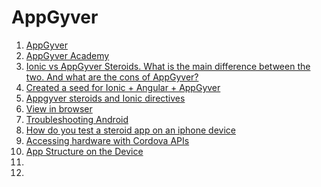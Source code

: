 # AppGyver

1. [AppGyver](http://www.appgyver.com/)
1. [AppGyver Academy](https://academy.appgyver.com)
1. [Ionic vs AppGyver Steroids. What is the main difference between the two. And what are the cons of AppGyver?](http://forum.ionicframework.com/t/ionic-vs-appgyver-steroids-what-is-the-main-difference-between-the-two-and-what-are-the-cons-of-appgyver/3578)
1. [Created a seed for Ionic + Angular + AppGyver](http://forum.ionicframework.com/t/created-a-seed-for-ionic-angular-appgyver/628)
1. [Appgyver steroids and Ionic directives](http://stackoverflow.com/questions/24127050/appgyver-steroids-and-ionic-directives)
1. [View in browser](https://gist.github.com/ericdouglas/4f5345adc272ac88f5bd)
1. [Troubleshooting Android](https://x.appgyver.com/categories/2-tooling/contents/128-troubleshooting-android)
1. [How do you test a steroid app on an iphone device](http://stackoverflow.com/questions/20308845/how-do-you-test-a-steroid-app-on-an-iphone-device)
1. [Accessing hardware with Cordova APIs](https://academy.appgyver.com/categories/5-utilizing-device-capabilities/contents/5-accessing-hardware-with-cordova-apis)
1. [App Structure on the Device](https://academy.appgyver.com/categories/4-app-architecture/contents/43-app-structure-on-the-device)
1. []()
1. []()